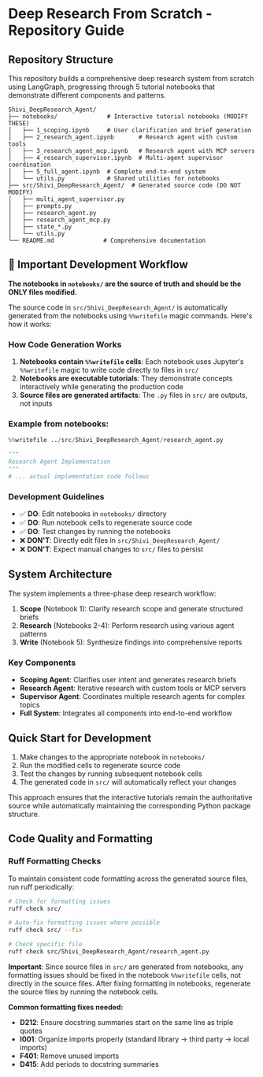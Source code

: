 # Deep Research From Scratch - Repository Guide

## Repository Structure

This repository builds a comprehensive deep research system from scratch using LangGraph, progressing through 5 tutorial notebooks that demonstrate different components and patterns.

```
Shivi_DeepResearch_Agent/
├── notebooks/              # Interactive tutorial notebooks (MODIFY THESE)
│   ├── 1_scoping.ipynb     # User clarification and brief generation
│   ├── 2_research_agent.ipynb       # Research agent with custom tools
│   ├── 3_research_agent_mcp.ipynb   # Research agent with MCP servers
│   ├── 4_research_supervisor.ipynb  # Multi-agent supervisor coordination
│   ├── 5_full_agent.ipynb  # Complete end-to-end system
│   └── utils.py            # Shared utilities for notebooks
├── src/Shivi_DeepResearch_Agent/  # Generated source code (DO NOT MODIFY)
│   ├── multi_agent_supervisor.py
│   ├── prompts.py
│   ├── research_agent.py
│   ├── research_agent_mcp.py
│   ├── state_*.py
│   └── utils.py
└── README.md              # Comprehensive documentation
```

## 🚨 Important Development Workflow

**The notebooks in `notebooks/` are the source of truth and should be the ONLY files modified.**

The source code in `src/Shivi_DeepResearch_Agent/` is automatically generated from the notebooks using `%%writefile` magic commands. Here's how it works:

### How Code Generation Works

1. **Notebooks contain `%%writefile` cells**: Each notebook uses Jupyter's `%%writefile` magic to write code directly to files in `src/`
2. **Notebooks are executable tutorials**: They demonstrate concepts interactively while generating the production code
3. **Source files are generated artifacts**: The `.py` files in `src/` are outputs, not inputs

### Example from notebooks:
```python
%%writefile ../src/Shivi_DeepResearch_Agent/research_agent.py

"""
Research Agent Implementation
"""
# ... actual implementation code follows
```

### Development Guidelines

- ✅ **DO**: Edit notebooks in `notebooks/` directory
- ✅ **DO**: Run notebook cells to regenerate source code
- ✅ **DO**: Test changes by running the notebooks
- ❌ **DON'T**: Directly edit files in `src/Shivi_DeepResearch_Agent/`
- ❌ **DON'T**: Expect manual changes to `src/` files to persist

## System Architecture

The system implements a three-phase deep research workflow:

1. **Scope** (Notebook 1): Clarify research scope and generate structured briefs
2. **Research** (Notebooks 2-4): Perform research using various agent patterns
3. **Write** (Notebook 5): Synthesize findings into comprehensive reports

### Key Components

- **Scoping Agent**: Clarifies user intent and generates research briefs
- **Research Agent**: Iterative research with custom tools or MCP servers
- **Supervisor Agent**: Coordinates multiple research agents for complex topics
- **Full System**: Integrates all components into end-to-end workflow

## Quick Start for Development

1. Make changes to the appropriate notebook in `notebooks/`
2. Run the modified cells to regenerate source code
3. Test the changes by running subsequent notebook cells
4. The generated code in `src/` will automatically reflect your changes

This approach ensures that the interactive tutorials remain the authoritative source while automatically maintaining the corresponding Python package structure.

## Code Quality and Formatting

### Ruff Formatting Checks

To maintain consistent code formatting across the generated source files, run ruff periodically:

```bash
# Check for formatting issues
ruff check src/

# Auto-fix formatting issues where possible
ruff check src/ --fix

# Check specific file
ruff check src/Shivi_DeepResearch_Agent/research_agent.py
```

**Important**: Since source files in `src/` are generated from notebooks, any formatting issues should be fixed in the notebook `%%writefile` cells, not directly in the source files. After fixing formatting in notebooks, regenerate the source files by running the notebook cells.

**Common formatting fixes needed:**
- **D212**: Ensure docstring summaries start on the same line as triple quotes
- **I001**: Organize imports properly (standard library → third party → local imports)
- **F401**: Remove unused imports
- **D415**: Add periods to docstring summaries